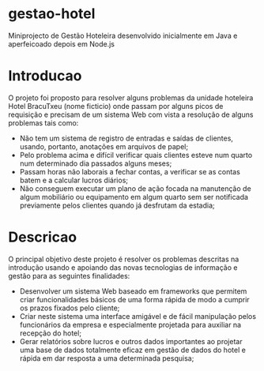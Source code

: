 # gestao-hotel
Miniprojecto de Gestão Hoteleira desenvolvido inicialmente em Java e aperfeicoado depois em Node.js


# Introducao
O projeto foi proposto para resolver alguns problemas da unidade hoteleira Hotel BracuTxeu (nome ficticio) onde passam por alguns picos de requisição e precisam de um sistema Web com vista a resolução de alguns problemas tais como:
-	Não tem um sistema de registro de entradas e saídas de clientes, usando, portanto, anotações em arquivos de papel;
-	Pelo problema acima e difícil verificar quais clientes esteve num quarto num determinado dia passados alguns meses;
-	Passam horas não laborais a fechar contas, a verificar se as contas batem e a calcular lucros diários;
-	Não conseguem executar um plano de ação focada na manutenção de algum mobiliário ou equipamento em algum quarto sem ser notificada previamente pelos clientes quando já desfrutam da estadia;


# Descricao
O principal objetivo deste projeto é resolver os problemas descritas na introdução usando e apoiando das novas tecnologias de informação e gestão para as seguintes finalidades:
-	Desenvolver um sistema Web baseado em frameworks que permitem criar funcionalidades básicos de uma forma rápida de modo a cumprir os prazos fixados pelo cliente;
-	Criar neste sistema uma interface amigável e de fácil manipulação pelos funcionários da empresa e especialmente projetada para auxiliar na recepção do hotel;
-	Gerar relatórios sobre lucros e outros dados importantes ao projetar uma base de dados totalmente eficaz em gestão de dados do hotel e rápida em dar resposta a uma determinada pesquisa;



